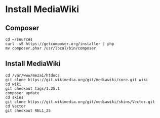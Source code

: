 # Install MediaWiki


## Composer

```
cd ~/sources
curl -sS https://getcomposer.org/installer | php
mv composer.phar /usr/local/bin/composer
```

## Install MediaWiki

```
cd /var/www/meza1/htdocs
git clone https://git.wikimedia.org/git/mediawiki/core.git wiki
cd wiki
git checkout tags/1.25.1
composer update
cd skins
git clone https://git.wikimedia.org/git/mediawiki/skins/Vector.git
cd Vector
git checkout REL1_25
```

